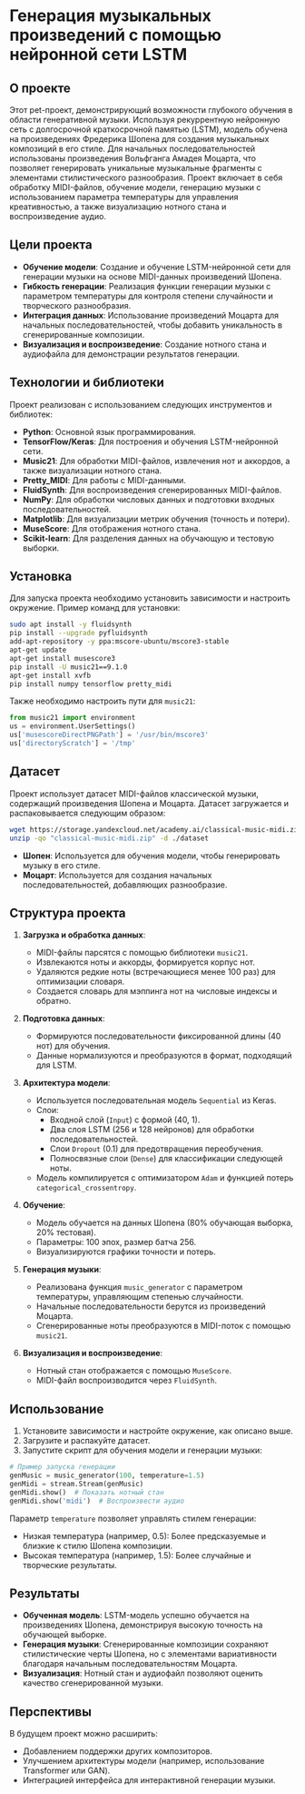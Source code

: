 # Генерация музыкальных произведений с помощью нейронной сети LSTM

## О проекте

Этот pet-проект, демонстрирующий возможности глубокого обучения в области генеративной музыки. Используя рекуррентную нейронную сеть с долгосрочной краткосрочной памятью (LSTM), модель обучена на произведениях Фредерика Шопена для создания музыкальных композиций в его стиле. Для начальных последовательностей использованы произведения Вольфганга Амадея Моцарта, что позволяет генерировать уникальные музыкальные фрагменты с элементами стилистического разнообразия. Проект включает в себя обработку MIDI-файлов, обучение модели, генерацию музыки с использованием параметра температуры для управления креативностью, а также визуализацию нотного стана и воспроизведение аудио.

## Цели проекта

- **Обучение модели**: Создание и обучение LSTM-нейронной сети для генерации музыки на основе MIDI-данных произведений Шопена.
- **Гибкость генерации**: Реализация функции генерации музыки с параметром температуры для контроля степени случайности и творческого разнообразия.
- **Интеграция данных**: Использование произведений Моцарта для начальных последовательностей, чтобы добавить уникальность в сгенерированные композиции.
- **Визуализация и воспроизведение**: Создание нотного стана и аудиофайла для демонстрации результатов генерации.

## Технологии и библиотеки

Проект реализован с использованием следующих инструментов и библиотек:

- **Python**: Основной язык программирования.
- **TensorFlow/Keras**: Для построения и обучения LSTM-нейронной сети.
- **Music21**: Для обработки MIDI-файлов, извлечения нот и аккордов, а также визуализации нотного стана.
- **Pretty_MIDI**: Для работы с MIDI-данными.
- **FluidSynth**: Для воспроизведения сгенерированных MIDI-файлов.
- **NumPy**: Для обработки числовых данных и подготовки входных последовательностей.
- **Matplotlib**: Для визуализации метрик обучения (точность и потери).
- **MuseScore**: Для отображения нотного стана.
- **Scikit-learn**: Для разделения данных на обучающую и тестовую выборки.

## Установка

Для запуска проекта необходимо установить зависимости и настроить окружение. Пример команд для установки:

```bash
sudo apt install -y fluidsynth
pip install --upgrade pyfluidsynth
add-apt-repository -y ppa:mscore-ubuntu/mscore3-stable
apt-get update
apt-get install musescore3
pip install -U music21==9.1.0
apt-get install xvfb
pip install numpy tensorflow pretty_midi
```

Также необходимо настроить пути для `music21`:

```python
from music21 import environment
us = environment.UserSettings()
us['musescoreDirectPNGPath'] = '/usr/bin/mscore3'
us['directoryScratch'] = '/tmp'
```

## Датасет

Проект использует датасет MIDI-файлов классической музыки, содержащий произведения Шопена и Моцарта. Датасет загружается и распаковывается следующим образом:

```bash
wget https://storage.yandexcloud.net/academy.ai/classical-music-midi.zip
unzip -qo "classical-music-midi.zip" -d ./dataset
```

- **Шопен**: Используется для обучения модели, чтобы генерировать музыку в его стиле.
- **Моцарт**: Используется для создания начальных последовательностей, добавляющих разнообразие.

## Структура проекта

1. **Загрузка и обработка данных**:

   - MIDI-файлы парсятся с помощью библиотеки `music21`.
   - Извлекаются ноты и аккорды, формируется корпус нот.
   - Удаляются редкие ноты (встречающиеся менее 100 раз) для оптимизации словаря.
   - Создается словарь для мэппинга нот на числовые индексы и обратно.

2. **Подготовка данных**:

   - Формируются последовательности фиксированной длины (40 нот) для обучения.
   - Данные нормализуются и преобразуются в формат, подходящий для LSTM.

3. **Архитектура модели**:

   - Используется последовательная модель `Sequential` из Keras.
   - Слои:
     - Входной слой (`Input`) с формой (40, 1).
     - Два слоя LSTM (256 и 128 нейронов) для обработки последовательностей.
     - Слои `Dropout` (0.1) для предотвращения переобучения.
     - Полносвязные слои (`Dense`) для классификации следующей ноты.
   - Модель компилируется с оптимизатором `Adam` и функцией потерь `categorical_crossentropy`.

4. **Обучение**:

   - Модель обучается на данных Шопена (80% обучающая выборка, 20% тестовая).
   - Параметры: 100 эпох, размер батча 256.
   - Визуализируются графики точности и потерь.

5. **Генерация музыки**:

   - Реализована функция `music_generator` с параметром температуры, управляющим степенью случайности.
   - Начальные последовательности берутся из произведений Моцарта.
   - Сгенерированные ноты преобразуются в MIDI-поток с помощью `music21`.

6. **Визуализация и воспроизведение**:

   - Нотный стан отображается с помощью `MuseScore`.
   - MIDI-файл воспроизводится через `FluidSynth`.

## Использование

1. Установите зависимости и настройте окружение, как описано выше.
2. Загрузите и распакуйте датасет.
3. Запустите скрипт для обучения модели и генерации музыки:

```python
# Пример запуска генерации
genMusic = music_generator(100, temperature=1.5)
genMidi = stream.Stream(genMusic)
genMidi.show()  # Показать нотный стан
genMidi.show('midi')  # Воспроизвести аудио
```

Параметр `temperature` позволяет управлять стилем генерации:

- Низкая температура (например, 0.5): Более предсказуемые и близкие к стилю Шопена композиции.
- Высокая температура (например, 1.5): Более случайные и творческие результаты.

## Результаты

- **Обученная модель**: LSTM-модель успешно обучается на произведениях Шопена, демонстрируя высокую точность на обучающей выборке.
- **Генерация музыки**: Сгенерированные композиции сохраняют стилистические черты Шопена, но с элементами вариативности благодаря начальным последовательностям Моцарта.
- **Визуализация**: Нотный стан и аудиофайл позволяют оценить качество сгенерированной музыки.

## Перспективы

В будущем проект можно расширить:

- Добавлением поддержки других композиторов.
- Улучшением архитектуры модели (например, использование Transformer или GAN).
- Интеграцией интерфейса для интерактивной генерации музыки.
